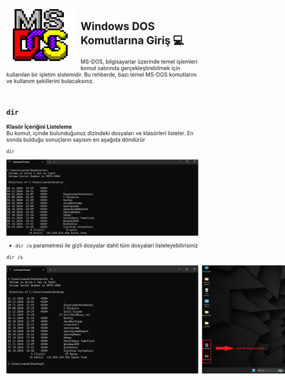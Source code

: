 
<img width="180" height="160" align="left" style="float: top-left; margin: 0 15px 0 0;" alt="MS-DOS logo" src="Images\msdos-logo.png">   

# Windows DOS Komutlarına Giriş 💻
<p>
  MS-DOS, bilgisayarlar üzerinde temel işlemleri komut satırında gerçekleştirebilmek için kullanılan bir işletim sistemidir. Bu rehberde, bazı temel MS-DOS komutlarını ve kullanım şekillerini bulacaksınız.
</p>

</br>

## `dir`

**Klasör İçeriğini Listeleme**  
Bu komut, içinde bulunduğunuz dizindeki dosyaları ve klasörleri listeler. En sonda bulduğu sonuçların sayısını en aşağıda döndürür

```dos
dir
```

![dir_komutu](Images/dir.png)

* `dir /a` parametresi ile gizli dosyalar dahil tüm dosyalari listeleyebilirisiniz

```dos
dir /a
```

<div style="display: flex; gap: 10px;"> <img src="Images/dira.png" alt="dira komutu" width="750"> <img src="Images/diraD.png" alt="dira komutu Desktop" width="750"> </div> 